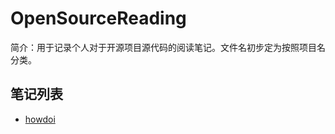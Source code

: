 # OpenSourceReading

简介：用于记录个人对于开源项目源代码的阅读笔记。文件名初步定为按照项目名分类。



## 笔记列表

- [howdoi](./howdoi/howdoi源代码阅读笔记.md)
